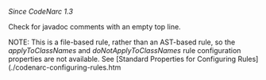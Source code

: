 *Since CodeNarc 1.3*

Check for javadoc comments with an empty top line.

NOTE: This is a file-based rule, rather than an AST-based rule, so the
*applyToClassNames* and *doNotApplyToClassNames* rule configuration
properties are not available. See \[Standard Properties for Configuring
Rules\](./codenarc-configuring-rules.htm

